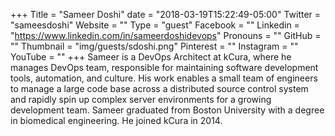 +++
Title = "Sameer Doshi"
date = "2018-03-19T15:22:49-05:00"
Twitter = "sameesdoshi"
Website = ""
Type = "guest"
Facebook = ""
Linkedin = "https://www.linkedin.com/in/sameerdoshidevops"
Pronouns = ""
GitHub = ""
Thumbnail = "img/guests/sdoshi.png"
Pinterest = ""
Instagram = ""
YouTube = ""
+++
Sameer is a DevOps Architect at kCura, where he manages DevOps team, responsible for maintaining software development tools, automation, and culture. His work enables a small team of engineers to manage a large code base across a distributed source control system and rapidly spin up complex server environments for a growing development team. Sameer graduated from Boston University with a degree in biomedical engineering. He joined kCura in 2014.
